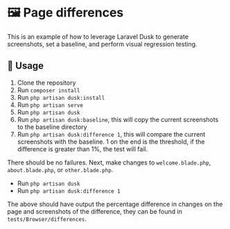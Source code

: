 # 🖼️ Page differences 

This is an example of how to leverage Laravel Dusk to generate screenshots, set a baseline, and perform visual regression testing.

## 🚀 Usage

1. Clone the repository
2. Run `composer install`
3. Run `php artisan dusk:install`
4. Run `php artisan serve`
5. Run `php artisan dusk`
6. Run `php artisan dusk:baseline`, this will copy the current screenshots to the baseline directory
7. Run `php artisan dusk:difference 1`, this will compare the current screenshots with the baseline. 1 on the end is the threshold, if the difference is greater than 1%, the test will fail.

There should be no failures. Next, make changes to `welcome.blade.php`, `about.blade.php`, or `other.blade.php`.

* Run `php artisan dusk`
* Run `php artisan dusk:difference 1`

The above should have output the percentage difference in changes on the page and screenshots of the difference, they can be found in `tests/Browser/differences`.
